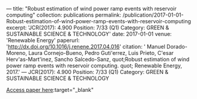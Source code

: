 —
title: "Robust estimation of wind power ramp events with reservoir computing"
collection: publications
permalink: /publication/2017-01-01-Robust-estimation-of-wind-power-ramp-events-with-reservoir-computing
excerpt: 'JCR(2017): 4.900 Position: 7/33 (Q1) Category: GREEN &amp; SUSTAINABLE SCIENCE &amp; TECHNOLOGY'
date: 2017-01-01
venue: 'Renewable Energy'
paperurl: 'http://dx.doi.org/10.1016/j.renene.2017.04.016'
citation: ' Manuel Dorado-Moreno,  Laura Cornejo-Bueno,  Pedro Guti&apos;errez,  Luis Prieto,  C&apos;esar Herv&apos;as-Mart&apos;inez,  Sancho Salcedo-Sanz,    quot;Robust estimation of wind power ramp events with reservoir computing.   quot; Renewable Energy, 2017.'
—
JCR(2017): 4.900 Position: 7/33 (Q1) Category: GREEN &amp; SUSTAINABLE SCIENCE &amp; TECHNOLOGY

[Access paper here](http://dx.doi.org/10.1016/j.renene.2017.04.016):target="_blank"